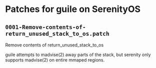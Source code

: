 # Patches for guile on SerenityOS

## `0001-Remove-contents-of-return_unused_stack_to_os.patch`

Remove contents of return_unused_stack_to_os

guile attempts to madvise(2) away parts of the stack, but serenity only
supports madvise(2) on entire mmaped regions.
